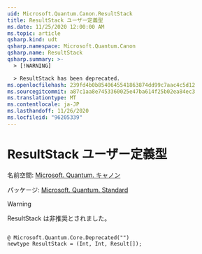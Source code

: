 ```yaml
---
uid: Microsoft.Quantum.Canon.ResultStack
title: ResultStack ユーザー定義型
ms.date: 11/25/2020 12:00:00 AM
ms.topic: article
qsharp.kind: udt
qsharp.namespace: Microsoft.Quantum.Canon
qsharp.name: ResultStack
qsharp.summary: >-
  > [!WARNING]

  > ResultStack has been deprecated.
ms.openlocfilehash: 239fd4b0b8540645541863874dd99c7aac4c5d12
ms.sourcegitcommit: a87c1aa8e7453360025e47ba614f25b02ea84ec3
ms.translationtype: MT
ms.contentlocale: ja-JP
ms.lasthandoff: 11/26/2020
ms.locfileid: "96205339"
---
```

# <a name="resultstack-user-defined-type"></a>ResultStack ユーザー定義型

名前空間: [Microsoft. Quantum. キャノン](xref:Microsoft.Quantum.Canon)

パッケージ: [Microsoft. Quantum. Standard](https://nuget.org/packages/Microsoft.Quantum.Standard)


> [!WARNING]
> ResultStack は非推奨とされました。



```qsharp

@ Microsoft.Quantum.Core.Deprecated("")
newtype ResultStack = (Int, Int, Result[]);
```

